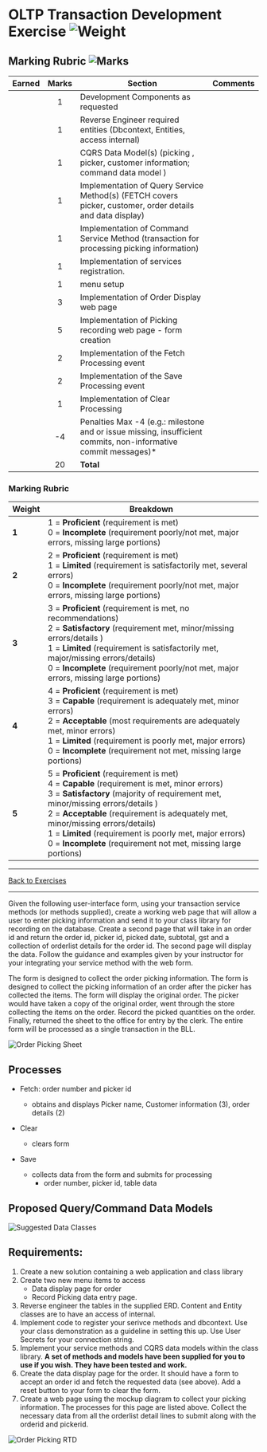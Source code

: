 # OLTP Transaction Development Exercise ![Weight](https://img.shields.io/badge/Weight-5%25-blue)

## Marking Rubric ![Marks](https://img.shields.io/badge/Total%20Marks-20-blueviolet)

| Earned  | Marks | Section                           | Comments                                           |
| :-----: | :---: | --------------------------------- | -------------------------------------------------- |
|   |   1   | Development Components as requested    |   |
|   |   1   | Reverse Engineer required entities (Dbcontext, Entities, access internal)  |   |
|   |   1   | CQRS Data Model(s) (picking , picker, customer information; command data model )   |   |
|   |   1   | Implementation of Query Service Method(s) (FETCH covers picker, customer, order details and data display)   |   |
|   |   1   | Implementation of Command Service Method (transaction for processing picking information)  |   |
|   |   1   | Implementation of services registration.  |   |
|   |   1   | menu setup  |    |
|   |   3   | Implementation of Order Display web page  |    |
|   |   5   | Implementation of Picking recording web page - form creation  |    |
|   |   2   | Implementation of the Fetch Processing event  |    |
|   |   2   | Implementation of the Save Processing event |    |
|   |   1   | Implementation of Clear Processing  |    |
|   |  -4   | Penalties Max -4 (e.g.: milestone and or issue missing, insufficient commits, non-informative commit messages)* |
|   |  20   | **Total** |


### Marking Rubric

| Weight | Breakdown |
| ----   | --------- |
| **1** | 1 = **Proficient** (requirement is met)<br />0 = **Incomplete** (requirement poorly/not met, major errors, missing large portions) |
| **2** | 2 = **Proficient** (requirement is met)<br />1 = **Limited** (requirement is satisfactorily met, several errors)<br />0 = **Incomplete** (requirement poorly/not met, major errors, missing large portions) |
| **3** | 3 = **Proficient** (requirement is met, no recommendations)<br />2 = **Satisfactory** (requirement met, minor/missing errors/details )<br />1 = **Limited** (requirement is satisfactorily met, major/missing errors/details)<br />0 = **Incomplete** (requirement poorly/not met, major errors, missing large portions) |
| **4** | 4 = **Proficient** (requirement is met)<br />3 = **Capable** (requirement is adequately met, minor errors)<br />2 = **Acceptable** (most requirements are adequately met, minor errors)<br />1 = **Limited** (requirement is poorly met, major errors)<br />0 = **Incomplete** (requirement not met, missing large portions) |
| **5** | 5 = **Proficient** (requirement is met)<br />4 = **Capable** (requirement is met, minor errors)<br />3 = **Satisfactory** (majority of requirement met, minor/missing errors/details )<br />2 = **Acceptable** (requirement is adequately met, minor/missing errors/details)<br />1 = **Limited** (requirement is poorly met, major errors)<br />0 = **Incomplete** (requirement not met, missing large portions) |

----

[Back to Exercises](../README.md)

----
Given the following user-interface form, using your transaction service methods (or methods supplied), create a working web page that will allow a user to enter picking information and send it to your class library for recording on the database. Create a second page that will take in an order id and return the order id, picker id, picked date, subtotal, gst and a collection of orderlist details for the order id. The second page will display the data.
Follow the guidance and examples given by your instructor for your integrating your service method with the web form. 


The form is designed to collect the order picking information. The form is designed to collect the picking information of an order after the picker has collected the items. The form will display the original order. The picker would have taken a copy of the original order, went through the store collecting the items on the order. Record the picked quantities on the order. Finally, returned the sheet to the office for entry by the clerk. The entire form will be processed as a single transaction in the BLL.

![Order Picking Sheet](./OrderPickingSheet.png)

## Processes

- Fetch: order number and picker id
  - obtains and displays Picker name, Customer information (3), order details (2)

- Clear
  - clears form

- Save
  - collects data from the form and submits for processing
    - order number, picker id, table data
 
## Proposed Query/Command Data Models

![Suggested Data Classes](./SuggestedViewModels.png)

## Requirements:

1. Create a new solution containing a web application and class library
1. Create two new menu items to access 
    - Data display page for order
    - Record Picking data entry page. 
1. Reverse engineer the tables in the supplied ERD. Content and Entity classes are to have an access of internal.
1. Implement code to register your serivce methods and dbcontext. Use your class demonstration as a guideline in setting this up. Use User Secrets for your connection string. 
1. Implement your service methods and CQRS data models within the class library. **A set of methods and models have been supplied for you to use if you wish. They have been tested and work.**
1. Create the data display page for the order. It should have a form to accept an order id and fetch the requested data (see above). Add a reset button to your form to clear the form.
1. Create a web page using the mockup diagram to collect your picking information. The processes for this page are listed above. Collect the necessary data from all the orderlist detail lines to submit along with the orderid and pickerid.  

![Order Picking RTD](./GroceryERD.png)
